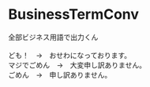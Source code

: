 # BusinessTermConv
全部ビジネス用語で出力くん<br>
<br>
ども！　→　おせわになっております。<br>
マジでごめん　→　大変申し訳ありません。<br>
ごめん　→　申し訳ありません。<br>
